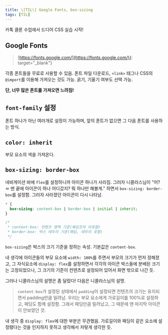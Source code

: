 ```yaml
---
title: \[TIL\] Google Fonts, box-sizing
tags: [TIL]
---
```


카톡 클론 수업에서 드디어 CSS 실습 시작!

## Google Fonts

> [https://fonts.google.com/](https://fonts.google.com/){: target="\_blank"}

각종 폰트들을 무료로 사용할 수 있음. 폰트 파일 다운로드, `<link>` 태그나 CSS의 `@import`를 이용해 가져오는 것도 가능. 굵기, 기울기 여부도 선택 가능.

**단, 너무 많은 폰트를 가져오면 느려짐!**

## `font-family` 설정

폰트 하나가 아닌 여러개로 설정이 가능하며, 앞의 폰트가 없으면 그 다음 폰트를 사용하는 방식.

## `color: inherit`

부모 요소의 색을 가져온다.

## `box-sizing: border-box`

네비게이션 바에 `flex`를 설정하니까 아이콘 하나가 사라짐. 그러자 니콜라스님이 "어? ㅆ 맨 끝에 아이콘이 하나 어디갔지? 뭐 하나만 해볼게." 하면서 `box-sizing: border-box`를 설정함. 그러자 사라졌던 아이콘이 다시 나타남.

```css
* {
  box-sizing: content-box | border-box | initial | inherit;
}

/*
 * content-box: 컨텐츠 영역 기준(패딩조차 미포함)
 * border-box: 박스 테두리 기준(패딩, 테두리 포함)
 */
```

`box-sizing`은 박스의 크기 기준을 정하는 속성. 기본값은 `content-box`.

내 생각에 아이콘들의 부모 요소에 `width: 100%`를 주면서 부모의 크기가 먼저 정해졌고, 그 자식요소에 `display: flex`를 설정하면서 각각의 아이콘 박스들에 분배된 크기는 고정되었으나, 그 크기의 기준이 컨텐츠로 설정되어 있어서 화면 밖으로 나간 듯.

그러나 니콜라스님의 설명은 좀 달랐다! 다음은 니콜라스님의 설명.

> `content-box`가 설정된 상태에서 `padding`이 설정되면 컨텐츠의 크기는 유지되면서 padding만큼 밀려남. 우리는 부모 요소에게 가로길이를 100%로 설정하고, 패딩도 함께 설정함. 그래서 패딩만큼 밀려났고, 그 때문에 맨 마지막 아이콘이 안보였던 것.

내 생각 중 `display: flex`에 대한 부분은 무관했음. 가로길이와 패딩이 같은 요소에 설정됐다는 것을 인지하지 못하고 생각해서 저렇게 생각한 듯.
